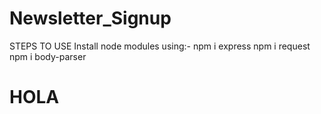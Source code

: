 # Newsletter_Signup
STEPS TO USE 
Install node modules using:-
npm i express
npm i request
npm i body-parser 

# HOLA
